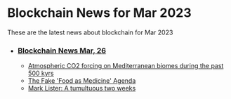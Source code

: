 # Blockchain News for Mar 2023
These are the latest news about blockchain for Mar 2023
- ### [Blockchain News Mar, 26](./26)
    - [Atmospheric CO2 forcing on Mediterranean biomes during the past 500 kyrs](https://www.nature.com/articles/s41467-023-37388-x) 
    - [The Fake 'Food as Medicine' Agenda](https://articles.mercola.com/sites/articles/archive/2023/03/25/chd-the-attack-on-food-symposium.aspx) 
    - [Mark Lister: A tumultuous two weeks](https://www.nzherald.co.nz/bay-of-plenty-times/news/mark-lister-a-tumultuous-two-weeks/KB7C27KBXFBMXPPRGXVNUSHB2U/) 
